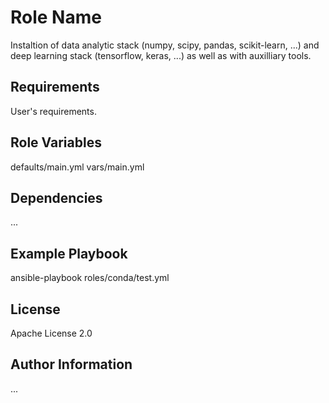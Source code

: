 Role Name
=========

Instaltion of data analytic stack (numpy, scipy, pandas, scikit-learn, ...) and deep learning stack (tensorflow, keras, ...) as well as with auxilliary tools.

Requirements
------------

User's requirements.

Role Variables
--------------

defaults/main.yml 
vars/main.yml

Dependencies
------------

...

Example Playbook
----------------

ansible-playbook roles/conda/test.yml

License
-------

Apache License 2.0

Author Information
------------------

...
